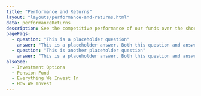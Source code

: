```yaml
---
title: "Performance and Returns"
layout: "layouts/performance-and-returns.html"
data: performanceReturns
description: See the competitive performance of our funds over the short, medium and long term.
pageFaqs:
  - question: "This is a placeholder question"
    answer: "This is a placeholder answer. Both this question and answer should come from our Knowledge Base."
  - question: "This is another placeholder question"
    answer: "This is a placeholder answer. Both this question and answer should come from our Knowledge Base."
alsoSee:
  - Investment Options
  - Pension Fund
  - Everything We Invest In
  - How We Invest
---
```

